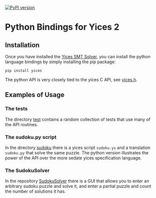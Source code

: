 [![PyPI version](https://badge.fury.io/py/yices.svg)](https://badge.fury.io/py/yices)

#  Python Bindings for Yices 2

## Installation

Once you have installed the [Yices SMT Solver](http://yices.csl.sri.com/), you can install
the python language bindings by simply installing the pip package:
```
pip install yices
```

The python API is very closely tied to the yices C API, see [yices.h](https://github.com/SRI-CSL/yices2/blob/master/src/include/yices.h).

## Examples of Usage

### The tests

The directory [test](https://github.com/SRI-CSL/yices2/tree/master/src/bindings/python/test) contains a random collection
of tests that use many of the API routines.

### The sudoku.py script

In the directory [sudoku](https://github.com/SRI-CSL/yices2/tree/master/src/bindings/python/sudoku) there is a 
yices script `sudoku.ys` and a translation `sudoku.py` that solve the same puzzle. The python version illustrates
the power of the API over the more sedate yices specification language.

### The SudokuSolver 

In the repository [SudokuSolver](https://github.com/SRI-CSL/SudokuSolver) there is a GUI that allows you to 
enter an arbitrary sudoku puzzle and solve it, and enter a partial puzzle and count the number of solutions it has.

